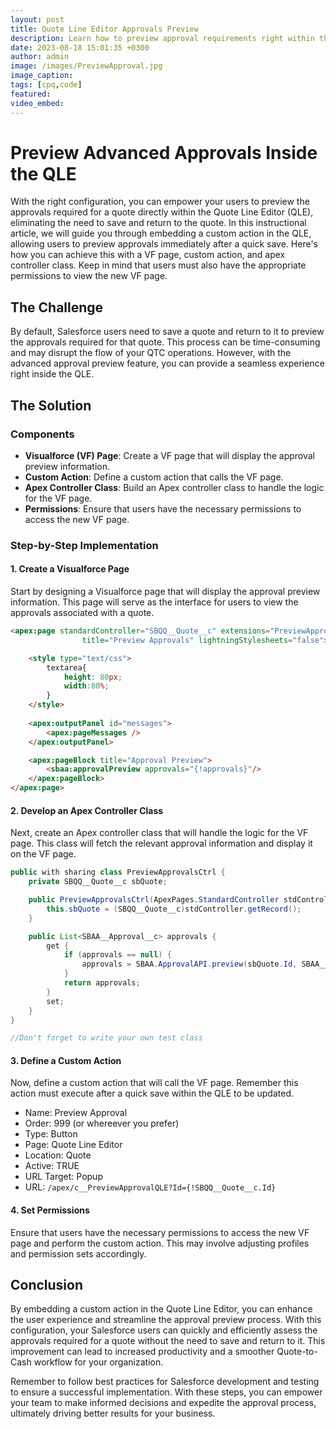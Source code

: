 ```yaml
---
layout: post
title: Quote Line Editor Approvals Preview
description: Learn how to preview approval requirements right within the Quote Line Editor (QLE) without the need to save and return to a quote. This guide will show you how to implement this feature using a Visualforce (VF) page, custom action, and Apex controller class.
date: 2023-08-18 15:01:35 +0300
author: admin
image: /images/PreviewApproval.jpg
image_caption: 
tags: [cpq,code]
featured:
video_embed: 
---
```

# Preview Advanced Approvals Inside the QLE

With the right configuration, you can empower your users to preview the approvals required for a quote directly within the Quote Line Editor (QLE), eliminating the need to save and return to the quote. In this instructional article, we will guide you through embedding a custom action in the QLE, allowing users to preview approvals immediately after a quick save. Here's how you can achieve this with a VF page, custom action, and apex controller class. Keep in mind that users must also have the appropriate permissions to view the new VF page.

## The Challenge

By default, Salesforce users need to save a quote and return to it to preview the approvals required for that quote. This process can be time-consuming and may disrupt the flow of your QTC operations. However, with the advanced approval preview feature, you can provide a seamless experience right inside the QLE.

## The Solution

### Components

- **Visualforce (VF) Page**: Create a VF page that will display the approval preview information.
- **Custom Action**: Define a custom action that calls the VF page.
- **Apex Controller Class**: Build an Apex controller class to handle the logic for the VF page.
- **Permissions**: Ensure that users have the necessary permissions to access the new VF page.

### Step-by-Step Implementation

#### 1. Create a Visualforce Page

Start by designing a Visualforce page that will display the approval preview information. This page will serve as the interface for users to view the approvals associated with a quote.

```html
<apex:page standardController="SBQQ__Quote__c" extensions="PreviewApprovalsCtrl"
                title="Preview Approvals" lightningStylesheets="false">

    <style type="text/css">
        textarea{
            height: 80px;
            width:80%;
        }
    </style>
    
    <apex:outputPanel id="messages">
        <apex:pageMessages />
    </apex:outputPanel> 

    <apex:pageBlock title="Approval Preview">
        <sbaa:approvalPreview approvals="{!approvals}"/>
    </apex:pageBlock>
</apex:page>
```

#### 2. Develop an Apex Controller Class

Next, create an Apex controller class that will handle the logic for the VF page. This class will fetch the relevant approval information and display it on the VF page.

```java
public with sharing class PreviewApprovalsCtrl {
    private SBQQ__Quote__c sbQuote;

    public PreviewApprovalsCtrl(ApexPages.StandardController stdController) {
        this.sbQuote = (SBQQ__Quote__c)stdController.getRecord();
    }

    public List<SBAA__Approval__c> approvals {
        get {
            if (approvals == null) {
                approvals = SBAA.ApprovalAPI.preview(sbQuote.Id, SBAA__Approval__c.Quote__c);
            }
            return approvals;
        } 
        set;
    }
}
```

```java
//Don't forget to write your own test class
```

#### 3. Define a Custom Action

Now, define a custom action that will call the VF page. Remember this action must execute after a quick save within the QLE to be updated.
- Name: Preview Approval
- Order: 999 (or whereever you prefer)
- Type: Button
- Page: Quote Line Editor
- Location: Quote
- Active: TRUE
- URL Target: Popup
- URL: ```/apex/c__PreviewApprovalQLE?Id={!SBQQ__Quote__c.Id}```

#### 4. Set Permissions

Ensure that users have the necessary permissions to access the new VF page and perform the custom action. This may involve adjusting profiles and permission sets accordingly.

## Conclusion

By embedding a custom action in the Quote Line Editor, you can enhance the user experience and streamline the approval preview process. With this configuration, your Salesforce users can quickly and efficiently assess the approvals required for a quote without the need to save and return to it. This improvement can lead to increased productivity and a smoother Quote-to-Cash workflow for your organization.

Remember to follow best practices for Salesforce development and testing to ensure a successful implementation. With these steps, you can empower your team to make informed decisions and expedite the approval process, ultimately driving better results for your business.
